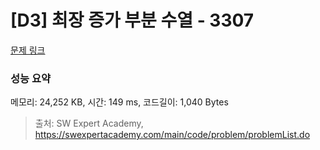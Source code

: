 # [D3] 최장 증가 부분 수열 - 3307 

[문제 링크](https://swexpertacademy.com/main/code/problem/problemDetail.do?contestProbId=AWBOKg-a6l0DFAWr) 

### 성능 요약

메모리: 24,252 KB, 시간: 149 ms, 코드길이: 1,040 Bytes



> 출처: SW Expert Academy, https://swexpertacademy.com/main/code/problem/problemList.do